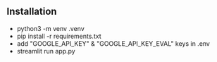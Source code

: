 ## Installation
- python3 -m venv .venv
- pip install -r requirements.txt
- add "GOOGLE_API_KEY" & "GOOGLE_API_KEY_EVAL" keys in .env
- streamlit run app.py
